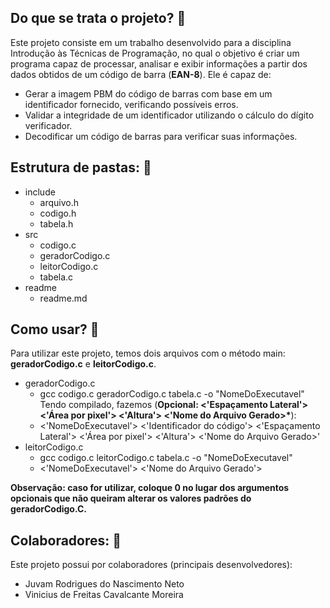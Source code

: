 <h2>Do que se trata o projeto? 🤔</h1>

Este projeto consiste em um trabalho desenvolvido para a disciplina Introdução às Técnicas de Programação, no qual o objetivo é criar um programa capaz de processar, analisar e exibir informações a partir dos dados obtidos de um código de barra (<strong>EAN-8</strong>). Ele é capaz de:
<ul>
    <li>Gerar a imagem PBM do código de barras com base em um identificador fornecido, verificando possíveis erros.
    </li>
    <li>Validar a integridade de um identificador utilizando o cálculo do dígito verificador.
    </li>
    <li>Decodificar um código de barras para verificar suas informações.
    </li>
    
</ul>

<h2>Estrutura de pastas: 📂</h1>
   <ul>
        <li>include
            <ul>
                <li>arquivo.h</li>
                <li>codigo.h</li>
                <li>tabela.h</li>
            </ul>
        </li>
        <li>src
            <ul>
                <li>codigo.c</li>
                <li>geradorCodigo.c</li>
                <li>leitorCodigo.c</li>
                <li>tabela.c</li>
            </ul>
        </li>
        <li>readme
            <ul>
                <li>readme.md</li>
            </ul>
        </li>
    </ul>

<h2>Como usar? 👤</h2>
Para utilizar este projeto, temos dois arquivos com o método main: <strong>geradorCodigo.c</strong> e <strong>leitorCodigo.c</strong>.
<ul>
        <li>geradorCodigo.c
            <ul>
                <li>gcc codigo.c geradorCodigo.c tabela.c -o "NomeDoExecutavel"</li>
                Tendo compilado, fazemos (<strong>Opcional: <'Espaçamento Lateral'> <'Área por pixel'> <'Altura'> <'Nome do Arquivo Gerado>*</strong>):
                <li><'NomeDoExecutavel'> <'Identificador do código'> <'Espaçamento Lateral'> <'Área por pixel'> <'Altura'> <'Nome do Arquivo Gerado>'</li>
            </ul>
        </li>
        <li>leitorCodigo.c
            <ul>
                <li>gcc codigo.c leitorCodigo.c tabela.c -o "NomeDoExecutavel"</li>
                <li><'NomeDoExecutavel'> <'Nome do Arquivo Gerado'></li>
            </ul>
        </li>
    </ul>
<strong>Observação: caso for utilizar, coloque 0 no lugar dos argumentos opcionais que não queiram alterar os valores padrões do geradorCodigo.C.</strong>

<h2>Colaboradores: 🤝</h2>
Este projeto possui por colaboradores (principais desenvolvedores):
<ul>
    <li>Juvam Rodrigues do Nascimento Neto</li>
    <li>Vinicius de Freitas Cavalcante Moreira</li>
</ul>